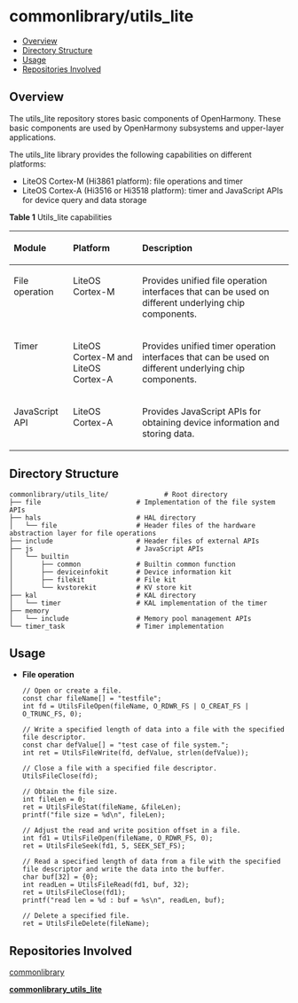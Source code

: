 # commonlibrary/utils_lite<a name="EN-US_TOPIC_0000001121139825"></a>

-   [Overview](#section62661387114)
-   [Directory Structure](#section1464106163817)
-   [Usage](#section25021123178)
-   [Repositories Involved](#section4571352889)

## Overview<a name="section62661387114"></a>

The utils_lite repository stores basic components of OpenHarmony. These basic components are used by OpenHarmony subsystems and upper-layer applications.

The utils_lite library provides the following capabilities on different platforms:

-   LiteOS Cortex-M \(Hi3861 platform\): file operations and timer
-   LiteOS Cortex-A \(Hi3516 or Hi3518 platform\): timer and JavaScript APIs for device query and data storage

**Table  1**  Utils_lite capabilities

<a name="en-us_topic_0000001052623010_table206292206282"></a>
<table><thead align="left"><tr id="en-us_topic_0000001052623010_row8629020112819"><th class="cellrowborder" valign="top" width="21.22%" id="mcps1.2.4.1.1"><p id="en-us_topic_0000001052623010_p66291220192816"><a name="en-us_topic_0000001052623010_p66291220192816"></a><a name="en-us_topic_0000001052623010_p66291220192816"></a>Module</p>
</th>
<th class="cellrowborder" valign="top" width="24.77%" id="mcps1.2.4.1.2"><p id="en-us_topic_0000001052623010_p3629122014289"><a name="en-us_topic_0000001052623010_p3629122014289"></a><a name="en-us_topic_0000001052623010_p3629122014289"></a>Platform</p>
</th>
<th class="cellrowborder" valign="top" width="54.010000000000005%" id="mcps1.2.4.1.3"><p id="en-us_topic_0000001052623010_p206298206288"><a name="en-us_topic_0000001052623010_p206298206288"></a><a name="en-us_topic_0000001052623010_p206298206288"></a>Description</p>
</th>
</tr>
</thead>
<tbody>
<tr id="en-us_topic_0000001052623010_row116301920152816"><td class="cellrowborder" valign="top" width="21.22%" headers="mcps1.2.4.1.1 "><p id="en-us_topic_0000001052623010_p96300207286"><a name="en-us_topic_0000001052623010_p96300207286"></a><a name="en-us_topic_0000001052623010_p96300207286"></a>File operation</p>
</td>
<td class="cellrowborder" valign="top" width="24.77%" headers="mcps1.2.4.1.2 "><p id="en-us_topic_0000001052623010_p1463032012281"><a name="en-us_topic_0000001052623010_p1463032012281"></a><a name="en-us_topic_0000001052623010_p1463032012281"></a>LiteOS Cortex-M</p>
</td>
<td class="cellrowborder" valign="top" width="54.010000000000005%" headers="mcps1.2.4.1.3 "><p id="en-us_topic_0000001052623010_p163042052810"><a name="en-us_topic_0000001052623010_p163042052810"></a><a name="en-us_topic_0000001052623010_p163042052810"></a>Provides unified file operation interfaces that can be used on different underlying chip components.</p>
</td>
</tr>
<tr id="en-us_topic_0000001052623010_row1163022022812"><td class="cellrowborder" valign="top" width="21.22%" headers="mcps1.2.4.1.1 "><p id="en-us_topic_0000001052623010_p66308202284"><a name="en-us_topic_0000001052623010_p66308202284"></a><a name="en-us_topic_0000001052623010_p66308202284"></a>Timer</p>
</td>
<td class="cellrowborder" valign="top" width="24.77%" headers="mcps1.2.4.1.2 "><p id="en-us_topic_0000001052623010_p26301620192820"><a name="en-us_topic_0000001052623010_p26301620192820"></a><a name="en-us_topic_0000001052623010_p26301620192820"></a>LiteOS Cortex-M and LiteOS Cortex-A</p>
</td>
<td class="cellrowborder" valign="top" width="54.010000000000005%" headers="mcps1.2.4.1.3 "><p id="en-us_topic_0000001052623010_p2630172062815"><a name="en-us_topic_0000001052623010_p2630172062815"></a><a name="en-us_topic_0000001052623010_p2630172062815"></a>Provides unified timer operation interfaces that can be used on different underlying chip components.</p>
</td>
</tr>
<tr id="en-us_topic_0000001052623010_row363012202282"><td class="cellrowborder" valign="top" width="21.22%" headers="mcps1.2.4.1.1 "><p id="en-us_topic_0000001052623010_p4502105418285"><a name="en-us_topic_0000001052623010_p4502105418285"></a><a name="en-us_topic_0000001052623010_p4502105418285"></a>JavaScript API</p>
</td>
<td class="cellrowborder" valign="top" width="24.77%" headers="mcps1.2.4.1.2 "><p id="en-us_topic_0000001052623010_p199870135293"><a name="en-us_topic_0000001052623010_p199870135293"></a><a name="en-us_topic_0000001052623010_p199870135293"></a>LiteOS Cortex-A</p>
</td>
<td class="cellrowborder" valign="top" width="54.010000000000005%" headers="mcps1.2.4.1.3 "><p id="en-us_topic_0000001052623010_p1550005422814"><a name="en-us_topic_0000001052623010_p1550005422814"></a><a name="en-us_topic_0000001052623010_p1550005422814"></a>Provides JavaScript APIs for obtaining device information and storing data.</p>
</td>
</tr>
</tbody>
</table>

## Directory Structure<a name="section1464106163817"></a>

```
commonlibrary/utils_lite/              # Root directory
├── file                        # Implementation of the file system APIs
├── hals                        # HAL directory
│   └── file                    # Header files of the hardware abstraction layer for file operations
├── include                     # Header files of external APIs
├── js                          # JavaScript APIs
│   └── builtin
│       ├── common              # Builtin common function
│       ├── deviceinfokit       # Device information kit
│       ├── filekit             # File kit
│       └── kvstorekit          # KV store kit
├── kal                         # KAL directory
│   └── timer                   # KAL implementation of the timer
├── memory
│   └── include                 # Memory pool management APIs
└── timer_task                  # Timer implementation
```

## Usage<a name="section25021123178"></a>

-   **File operation**

    ```
    // Open or create a file.
    const char fileName[] = "testfile";
    int fd = UtilsFileOpen(fileName, O_RDWR_FS | O_CREAT_FS | O_TRUNC_FS, 0);
    
    // Write a specified length of data into a file with the specified file descriptor.
    const char defValue[] = "test case of file system.";
    int ret = UtilsFileWrite(fd, defValue, strlen(defValue));
    
    // Close a file with a specified file descriptor.
    UtilsFileClose(fd);
    
    // Obtain the file size.
    int fileLen = 0;
    ret = UtilsFileStat(fileName, &fileLen);
    printf("file size = %d\n", fileLen);
    
    // Adjust the read and write position offset in a file.
    int fd1 = UtilsFileOpen(fileName, O_RDWR_FS, 0);
    ret = UtilsFileSeek(fd1, 5, SEEK_SET_FS);
    
    // Read a specified length of data from a file with the specified file descriptor and write the data into the buffer.
    char buf[32] = {0};
    int readLen = UtilsFileRead(fd1, buf, 32);
    ret = UtilsFileClose(fd1);
    printf("read len = %d : buf = %s\n", readLen, buf);
    
    // Delete a specified file.
    ret = UtilsFileDelete(fileName);
    ```



## Repositories Involved<a name="section4571352889"></a>

[commonlibrary](https://gitee.com/openharmony/docs/blob/master/en/readme/utils.md)

[**commonlibrary\_utils\_lite**](https://gitee.com/openharmony/commonlibrary_utils_lite)